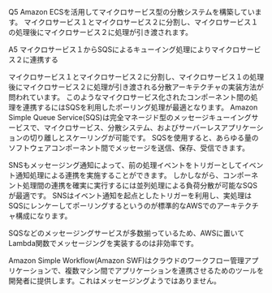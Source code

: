 Q5
Amazon ECSを活用してマイクロサービス型の分散システムを構築しています。
マイクロサービス１とマイクロサービス２に分割し、マイクロサービス１の処理後にマイクロサービス２に処理が引き渡されます。

A5
マイクロサービス１からSQSによるキューイング処理によりマイクロサービス２に連携する

マイクロサービス１とマイクロサービス２に分割し、マイクロサービス１の処理後にマイクロサービス２に処理が引き渡される分散アーキテクチャの実装方法が問われています。
このようなマイクロサービス化されたコンポーネント間の処理を連携するにはSQSを利用したポーリング処理が最適となります。
Amazon Simple Queue Service(SQS)は完全マネージド型のメッセージキューイングサービスで、マイクロサービス、分散システム、およびサーバーレスアプリケーションの切り離しとスケーリングが可能です。
SQSを使用すると、あらゆる量のソフトウェアコンポーネント間でメッセージを送信、保存、受信できます。

SNSもメッセージング通知によって、前の処理イベントをトリガーとしてイベント通知処理による連携を実施することができます。
しかしながら、コンポーネント処理間の連携を確実に実行するには並列処理による負荷分散が可能なSQSが最適です。
SNSはイベント通知を起点としたトリガーを利用し、実処理はSQSにレンケーしてポーリングするというのが標準的なAWSでのアーキテクチャ構成になります。

SQSなどのメッセージングサービスが多数揃っているため、AWSに置いてLambda関数でメッセージングを実装するのは非効率です。

Amazon Simple Workflow(Amazon SWF)はクラウドのワークフロー管理アプリケーションで、複数マシン間でアプリケーションを連携させるためのツールを開発者に提供します。これはメッセージングようではありません。